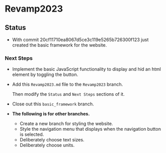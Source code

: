 # Revamp2023

## Status

* With commit 20cf11710ea8067d5ce3c119e5265b726300f123 just created the basic framework for the website.

### Next Steps

* Implement the basic JavaScript functionality to display and hid an html element by toggling the button.

* Add this `Revamp2023.md` file to the `Revamp2023` branch.

    Then modify the `Status` and `Next Steps` sections of it.

* Close out this `basic_framework` branch.

* **The following is for other branches.**
    * Create a new branch for styling the website.
    * Style the navigation menu that displays when the navigation button is selected.
    * Deliberately choose text sizes.
    * Deliberately choose units.